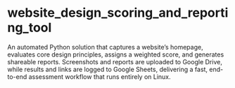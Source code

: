 # website_design_scoring_and_reporting_tool
An automated Python solution that captures a website’s homepage, evaluates core design principles, assigns a weighted score, and generates shareable reports. Screenshots and reports are uploaded to Google Drive, while results and links are logged to Google Sheets, delivering a fast, end-to-end assessment workflow that runs entirely on Linux.
